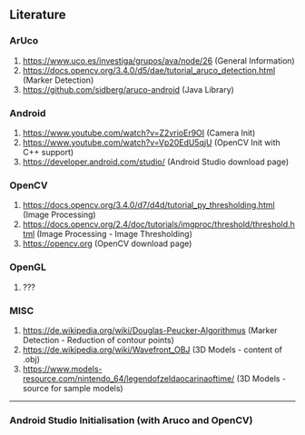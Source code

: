 ## Literature

### ArUco
1. https://www.uco.es/investiga/grupos/ava/node/26 (General Information)
2. https://docs.opencv.org/3.4.0/d5/dae/tutorial_aruco_detection.html (Marker Detection)
3. https://github.com/sidberg/aruco-android (Java Library)

### Android
1. https://www.youtube.com/watch?v=Z2vrioEr9OI (Camera Init)
2. https://www.youtube.com/watch?v=Vp20EdU5qjU (OpenCV Init with C++ support)
3. https://developer.android.com/studio/ (Android Studio download page)

### OpenCV
1. https://docs.opencv.org/3.4.0/d7/d4d/tutorial_py_thresholding.html (Image Processing)
2. https://docs.opencv.org/2.4/doc/tutorials/imgproc/threshold/threshold.html (Image Processing - Image Thresholding)
3. https://opencv.org (OpenCV download page)

### OpenGL
1. ???

### MISC
1. https://de.wikipedia.org/wiki/Douglas-Peucker-Algorithmus (Marker Detection - Reduction of contour points)
2. https://de.wikipedia.org/wiki/Wavefront_OBJ (3D Models - content of .obj)
3. https://www.models-resource.com/nintendo_64/legendofzeldaocarinaoftime/ (3D Models - source for sample models)

***

### Android Studio Initialisation (with Aruco and OpenCV)